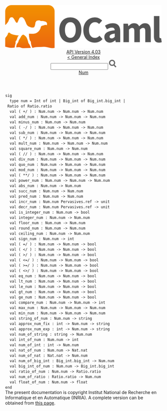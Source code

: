 <!-- ((! set title API !)) ((! set documentation !)) ((! set api !)) ((! set nobreadcrumb !)) -->
<div class="api"><header><nav class="toc brand"><a class="brand" href="https://ocaml.org/"><img src="colour-logo-gray.svg" class="svg" alt="OCaml"></a></nav><nav class="toc"><div class="toc_version"><a href="/docs" id="version-select">API Version 4.03</a></div><a href="index.html">&lt; General Index</a><div class="api_search"><input type="text" name="apisearch" id="api_search" oninput="mySearch(false);" onkeypress="this.oninput();" onclick="this.oninput();" onpaste="this.oninput();">
<img src="search_icon.svg" alt="Search" class="svg" onclick="mySearch(false)"></div>
<div id="search_results"></div><div class="toc_title"><a href="Num.html">Num</a></div><ul></ul></nav></header>
<code class="code"><span class="keyword">sig</span>
&nbsp;&nbsp;<span class="keyword">type</span>&nbsp;num&nbsp;=&nbsp;<span class="constructor">Int</span>&nbsp;<span class="keyword">of</span>&nbsp;int&nbsp;<span class="keywordsign">|</span>&nbsp;<span class="constructor">Big_int</span>&nbsp;<span class="keyword">of</span>&nbsp;<span class="constructor">Big_int</span>.big_int&nbsp;<span class="keywordsign">|</span>&nbsp;<span class="constructor">Ratio</span>&nbsp;<span class="keyword">of</span>&nbsp;<span class="constructor">Ratio</span>.ratio
&nbsp;&nbsp;<span class="keyword">val</span>&nbsp;(&nbsp;+/&nbsp;)&nbsp;:&nbsp;<span class="constructor">Num</span>.num&nbsp;<span class="keywordsign">-&gt;</span>&nbsp;<span class="constructor">Num</span>.num&nbsp;<span class="keywordsign">-&gt;</span>&nbsp;<span class="constructor">Num</span>.num
&nbsp;&nbsp;<span class="keyword">val</span>&nbsp;add_num&nbsp;:&nbsp;<span class="constructor">Num</span>.num&nbsp;<span class="keywordsign">-&gt;</span>&nbsp;<span class="constructor">Num</span>.num&nbsp;<span class="keywordsign">-&gt;</span>&nbsp;<span class="constructor">Num</span>.num
&nbsp;&nbsp;<span class="keyword">val</span>&nbsp;minus_num&nbsp;:&nbsp;<span class="constructor">Num</span>.num&nbsp;<span class="keywordsign">-&gt;</span>&nbsp;<span class="constructor">Num</span>.num
&nbsp;&nbsp;<span class="keyword">val</span>&nbsp;(&nbsp;-/&nbsp;)&nbsp;:&nbsp;<span class="constructor">Num</span>.num&nbsp;<span class="keywordsign">-&gt;</span>&nbsp;<span class="constructor">Num</span>.num&nbsp;<span class="keywordsign">-&gt;</span>&nbsp;<span class="constructor">Num</span>.num
&nbsp;&nbsp;<span class="keyword">val</span>&nbsp;sub_num&nbsp;:&nbsp;<span class="constructor">Num</span>.num&nbsp;<span class="keywordsign">-&gt;</span>&nbsp;<span class="constructor">Num</span>.num&nbsp;<span class="keywordsign">-&gt;</span>&nbsp;<span class="constructor">Num</span>.num
&nbsp;&nbsp;<span class="keyword">val</span>&nbsp;(&nbsp;*/&nbsp;)&nbsp;:&nbsp;<span class="constructor">Num</span>.num&nbsp;<span class="keywordsign">-&gt;</span>&nbsp;<span class="constructor">Num</span>.num&nbsp;<span class="keywordsign">-&gt;</span>&nbsp;<span class="constructor">Num</span>.num
&nbsp;&nbsp;<span class="keyword">val</span>&nbsp;mult_num&nbsp;:&nbsp;<span class="constructor">Num</span>.num&nbsp;<span class="keywordsign">-&gt;</span>&nbsp;<span class="constructor">Num</span>.num&nbsp;<span class="keywordsign">-&gt;</span>&nbsp;<span class="constructor">Num</span>.num
&nbsp;&nbsp;<span class="keyword">val</span>&nbsp;square_num&nbsp;:&nbsp;<span class="constructor">Num</span>.num&nbsp;<span class="keywordsign">-&gt;</span>&nbsp;<span class="constructor">Num</span>.num
&nbsp;&nbsp;<span class="keyword">val</span>&nbsp;(&nbsp;//&nbsp;)&nbsp;:&nbsp;<span class="constructor">Num</span>.num&nbsp;<span class="keywordsign">-&gt;</span>&nbsp;<span class="constructor">Num</span>.num&nbsp;<span class="keywordsign">-&gt;</span>&nbsp;<span class="constructor">Num</span>.num
&nbsp;&nbsp;<span class="keyword">val</span>&nbsp;div_num&nbsp;:&nbsp;<span class="constructor">Num</span>.num&nbsp;<span class="keywordsign">-&gt;</span>&nbsp;<span class="constructor">Num</span>.num&nbsp;<span class="keywordsign">-&gt;</span>&nbsp;<span class="constructor">Num</span>.num
&nbsp;&nbsp;<span class="keyword">val</span>&nbsp;quo_num&nbsp;:&nbsp;<span class="constructor">Num</span>.num&nbsp;<span class="keywordsign">-&gt;</span>&nbsp;<span class="constructor">Num</span>.num&nbsp;<span class="keywordsign">-&gt;</span>&nbsp;<span class="constructor">Num</span>.num
&nbsp;&nbsp;<span class="keyword">val</span>&nbsp;mod_num&nbsp;:&nbsp;<span class="constructor">Num</span>.num&nbsp;<span class="keywordsign">-&gt;</span>&nbsp;<span class="constructor">Num</span>.num&nbsp;<span class="keywordsign">-&gt;</span>&nbsp;<span class="constructor">Num</span>.num
&nbsp;&nbsp;<span class="keyword">val</span>&nbsp;(&nbsp;**/&nbsp;)&nbsp;:&nbsp;<span class="constructor">Num</span>.num&nbsp;<span class="keywordsign">-&gt;</span>&nbsp;<span class="constructor">Num</span>.num&nbsp;<span class="keywordsign">-&gt;</span>&nbsp;<span class="constructor">Num</span>.num
&nbsp;&nbsp;<span class="keyword">val</span>&nbsp;power_num&nbsp;:&nbsp;<span class="constructor">Num</span>.num&nbsp;<span class="keywordsign">-&gt;</span>&nbsp;<span class="constructor">Num</span>.num&nbsp;<span class="keywordsign">-&gt;</span>&nbsp;<span class="constructor">Num</span>.num
&nbsp;&nbsp;<span class="keyword">val</span>&nbsp;abs_num&nbsp;:&nbsp;<span class="constructor">Num</span>.num&nbsp;<span class="keywordsign">-&gt;</span>&nbsp;<span class="constructor">Num</span>.num
&nbsp;&nbsp;<span class="keyword">val</span>&nbsp;succ_num&nbsp;:&nbsp;<span class="constructor">Num</span>.num&nbsp;<span class="keywordsign">-&gt;</span>&nbsp;<span class="constructor">Num</span>.num
&nbsp;&nbsp;<span class="keyword">val</span>&nbsp;pred_num&nbsp;:&nbsp;<span class="constructor">Num</span>.num&nbsp;<span class="keywordsign">-&gt;</span>&nbsp;<span class="constructor">Num</span>.num
&nbsp;&nbsp;<span class="keyword">val</span>&nbsp;incr_num&nbsp;:&nbsp;<span class="constructor">Num</span>.num&nbsp;<span class="constructor">Pervasives</span>.ref&nbsp;<span class="keywordsign">-&gt;</span>&nbsp;unit
&nbsp;&nbsp;<span class="keyword">val</span>&nbsp;decr_num&nbsp;:&nbsp;<span class="constructor">Num</span>.num&nbsp;<span class="constructor">Pervasives</span>.ref&nbsp;<span class="keywordsign">-&gt;</span>&nbsp;unit
&nbsp;&nbsp;<span class="keyword">val</span>&nbsp;is_integer_num&nbsp;:&nbsp;<span class="constructor">Num</span>.num&nbsp;<span class="keywordsign">-&gt;</span>&nbsp;bool
&nbsp;&nbsp;<span class="keyword">val</span>&nbsp;integer_num&nbsp;:&nbsp;<span class="constructor">Num</span>.num&nbsp;<span class="keywordsign">-&gt;</span>&nbsp;<span class="constructor">Num</span>.num
&nbsp;&nbsp;<span class="keyword">val</span>&nbsp;floor_num&nbsp;:&nbsp;<span class="constructor">Num</span>.num&nbsp;<span class="keywordsign">-&gt;</span>&nbsp;<span class="constructor">Num</span>.num
&nbsp;&nbsp;<span class="keyword">val</span>&nbsp;round_num&nbsp;:&nbsp;<span class="constructor">Num</span>.num&nbsp;<span class="keywordsign">-&gt;</span>&nbsp;<span class="constructor">Num</span>.num
&nbsp;&nbsp;<span class="keyword">val</span>&nbsp;ceiling_num&nbsp;:&nbsp;<span class="constructor">Num</span>.num&nbsp;<span class="keywordsign">-&gt;</span>&nbsp;<span class="constructor">Num</span>.num
&nbsp;&nbsp;<span class="keyword">val</span>&nbsp;sign_num&nbsp;:&nbsp;<span class="constructor">Num</span>.num&nbsp;<span class="keywordsign">-&gt;</span>&nbsp;int
&nbsp;&nbsp;<span class="keyword">val</span>&nbsp;(&nbsp;=/&nbsp;)&nbsp;:&nbsp;<span class="constructor">Num</span>.num&nbsp;<span class="keywordsign">-&gt;</span>&nbsp;<span class="constructor">Num</span>.num&nbsp;<span class="keywordsign">-&gt;</span>&nbsp;bool
&nbsp;&nbsp;<span class="keyword">val</span>&nbsp;(&nbsp;&lt;/&nbsp;)&nbsp;:&nbsp;<span class="constructor">Num</span>.num&nbsp;<span class="keywordsign">-&gt;</span>&nbsp;<span class="constructor">Num</span>.num&nbsp;<span class="keywordsign">-&gt;</span>&nbsp;bool
&nbsp;&nbsp;<span class="keyword">val</span>&nbsp;(&nbsp;&gt;/&nbsp;)&nbsp;:&nbsp;<span class="constructor">Num</span>.num&nbsp;<span class="keywordsign">-&gt;</span>&nbsp;<span class="constructor">Num</span>.num&nbsp;<span class="keywordsign">-&gt;</span>&nbsp;bool
&nbsp;&nbsp;<span class="keyword">val</span>&nbsp;(&nbsp;&lt;=/&nbsp;)&nbsp;:&nbsp;<span class="constructor">Num</span>.num&nbsp;<span class="keywordsign">-&gt;</span>&nbsp;<span class="constructor">Num</span>.num&nbsp;<span class="keywordsign">-&gt;</span>&nbsp;bool
&nbsp;&nbsp;<span class="keyword">val</span>&nbsp;(&nbsp;&gt;=/&nbsp;)&nbsp;:&nbsp;<span class="constructor">Num</span>.num&nbsp;<span class="keywordsign">-&gt;</span>&nbsp;<span class="constructor">Num</span>.num&nbsp;<span class="keywordsign">-&gt;</span>&nbsp;bool
&nbsp;&nbsp;<span class="keyword">val</span>&nbsp;(&nbsp;&lt;&gt;/&nbsp;)&nbsp;:&nbsp;<span class="constructor">Num</span>.num&nbsp;<span class="keywordsign">-&gt;</span>&nbsp;<span class="constructor">Num</span>.num&nbsp;<span class="keywordsign">-&gt;</span>&nbsp;bool
&nbsp;&nbsp;<span class="keyword">val</span>&nbsp;eq_num&nbsp;:&nbsp;<span class="constructor">Num</span>.num&nbsp;<span class="keywordsign">-&gt;</span>&nbsp;<span class="constructor">Num</span>.num&nbsp;<span class="keywordsign">-&gt;</span>&nbsp;bool
&nbsp;&nbsp;<span class="keyword">val</span>&nbsp;lt_num&nbsp;:&nbsp;<span class="constructor">Num</span>.num&nbsp;<span class="keywordsign">-&gt;</span>&nbsp;<span class="constructor">Num</span>.num&nbsp;<span class="keywordsign">-&gt;</span>&nbsp;bool
&nbsp;&nbsp;<span class="keyword">val</span>&nbsp;le_num&nbsp;:&nbsp;<span class="constructor">Num</span>.num&nbsp;<span class="keywordsign">-&gt;</span>&nbsp;<span class="constructor">Num</span>.num&nbsp;<span class="keywordsign">-&gt;</span>&nbsp;bool
&nbsp;&nbsp;<span class="keyword">val</span>&nbsp;gt_num&nbsp;:&nbsp;<span class="constructor">Num</span>.num&nbsp;<span class="keywordsign">-&gt;</span>&nbsp;<span class="constructor">Num</span>.num&nbsp;<span class="keywordsign">-&gt;</span>&nbsp;bool
&nbsp;&nbsp;<span class="keyword">val</span>&nbsp;ge_num&nbsp;:&nbsp;<span class="constructor">Num</span>.num&nbsp;<span class="keywordsign">-&gt;</span>&nbsp;<span class="constructor">Num</span>.num&nbsp;<span class="keywordsign">-&gt;</span>&nbsp;bool
&nbsp;&nbsp;<span class="keyword">val</span>&nbsp;compare_num&nbsp;:&nbsp;<span class="constructor">Num</span>.num&nbsp;<span class="keywordsign">-&gt;</span>&nbsp;<span class="constructor">Num</span>.num&nbsp;<span class="keywordsign">-&gt;</span>&nbsp;int
&nbsp;&nbsp;<span class="keyword">val</span>&nbsp;max_num&nbsp;:&nbsp;<span class="constructor">Num</span>.num&nbsp;<span class="keywordsign">-&gt;</span>&nbsp;<span class="constructor">Num</span>.num&nbsp;<span class="keywordsign">-&gt;</span>&nbsp;<span class="constructor">Num</span>.num
&nbsp;&nbsp;<span class="keyword">val</span>&nbsp;min_num&nbsp;:&nbsp;<span class="constructor">Num</span>.num&nbsp;<span class="keywordsign">-&gt;</span>&nbsp;<span class="constructor">Num</span>.num&nbsp;<span class="keywordsign">-&gt;</span>&nbsp;<span class="constructor">Num</span>.num
&nbsp;&nbsp;<span class="keyword">val</span>&nbsp;string_of_num&nbsp;:&nbsp;<span class="constructor">Num</span>.num&nbsp;<span class="keywordsign">-&gt;</span>&nbsp;string
&nbsp;&nbsp;<span class="keyword">val</span>&nbsp;approx_num_fix&nbsp;:&nbsp;int&nbsp;<span class="keywordsign">-&gt;</span>&nbsp;<span class="constructor">Num</span>.num&nbsp;<span class="keywordsign">-&gt;</span>&nbsp;string
&nbsp;&nbsp;<span class="keyword">val</span>&nbsp;approx_num_exp&nbsp;:&nbsp;int&nbsp;<span class="keywordsign">-&gt;</span>&nbsp;<span class="constructor">Num</span>.num&nbsp;<span class="keywordsign">-&gt;</span>&nbsp;string
&nbsp;&nbsp;<span class="keyword">val</span>&nbsp;num_of_string&nbsp;:&nbsp;string&nbsp;<span class="keywordsign">-&gt;</span>&nbsp;<span class="constructor">Num</span>.num
&nbsp;&nbsp;<span class="keyword">val</span>&nbsp;int_of_num&nbsp;:&nbsp;<span class="constructor">Num</span>.num&nbsp;<span class="keywordsign">-&gt;</span>&nbsp;int
&nbsp;&nbsp;<span class="keyword">val</span>&nbsp;num_of_int&nbsp;:&nbsp;int&nbsp;<span class="keywordsign">-&gt;</span>&nbsp;<span class="constructor">Num</span>.num
&nbsp;&nbsp;<span class="keyword">val</span>&nbsp;nat_of_num&nbsp;:&nbsp;<span class="constructor">Num</span>.num&nbsp;<span class="keywordsign">-&gt;</span>&nbsp;<span class="constructor">Nat</span>.nat
&nbsp;&nbsp;<span class="keyword">val</span>&nbsp;num_of_nat&nbsp;:&nbsp;<span class="constructor">Nat</span>.nat&nbsp;<span class="keywordsign">-&gt;</span>&nbsp;<span class="constructor">Num</span>.num
&nbsp;&nbsp;<span class="keyword">val</span>&nbsp;num_of_big_int&nbsp;:&nbsp;<span class="constructor">Big_int</span>.big_int&nbsp;<span class="keywordsign">-&gt;</span>&nbsp;<span class="constructor">Num</span>.num
&nbsp;&nbsp;<span class="keyword">val</span>&nbsp;big_int_of_num&nbsp;:&nbsp;<span class="constructor">Num</span>.num&nbsp;<span class="keywordsign">-&gt;</span>&nbsp;<span class="constructor">Big_int</span>.big_int
&nbsp;&nbsp;<span class="keyword">val</span>&nbsp;ratio_of_num&nbsp;:&nbsp;<span class="constructor">Num</span>.num&nbsp;<span class="keywordsign">-&gt;</span>&nbsp;<span class="constructor">Ratio</span>.ratio
&nbsp;&nbsp;<span class="keyword">val</span>&nbsp;num_of_ratio&nbsp;:&nbsp;<span class="constructor">Ratio</span>.ratio&nbsp;<span class="keywordsign">-&gt;</span>&nbsp;<span class="constructor">Num</span>.num
&nbsp;&nbsp;<span class="keyword">val</span>&nbsp;float_of_num&nbsp;:&nbsp;<span class="constructor">Num</span>.num&nbsp;<span class="keywordsign">-&gt;</span>&nbsp;float
<span class="keyword">end</span></code><div class="copyright">The present documentation is copyright Institut National de Recherche en Informatique et en Automatique (INRIA). A complete version can be obtained from <a href="http://caml.inria.fr/pub/docs/manual-ocaml/">this page</a>.</div></div>